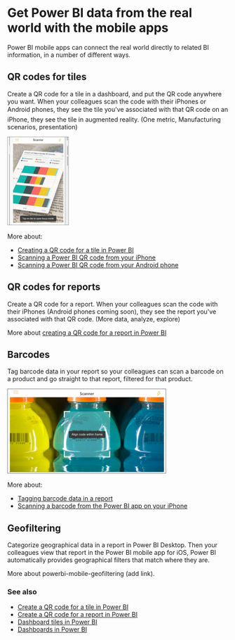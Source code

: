 <properties
   pageTitle="Get Power BI data from the real world with the mobile apps"
   description="Power BI mobile apps can connect the real world directly to related BI information, no search needed."
   services="powerbi"
   documentationCenter=""
   authors="maggies"
   manager="mblythe"
   backup=""
   editor=""
   tags=""
   qualityFocus="no"
   qualityDate=""/>

<tags
   ms.service="powerbi"
   ms.devlang="NA"
   ms.topic="article"
   ms.tgt_pltfrm="NA"
   ms.workload="powerbi"
   ms.date="06/09/2016"
   ms.author="maggies"/>

# Get Power BI data from the real world with the mobile apps

Power BI mobile apps can connect the real world directly to related BI information, in a number of different ways. 

## QR codes for tiles
Create a QR code for a tile in a dashboard, and put the QR code anywhere you want. When your colleagues scan the code with their iPhones or Android phones, they see the tile you've associated with that QR code &#151; on an iPhone, they see the tile in augmented reality. (One metric, Manufacturing scenarios, presentation)

![](media/powerbi-mobile-data-in-real-world-context/power-bi-ios-qr-ar-scanner-small.png)

More about:

-   [Creating a QR code for a tile in Power BI](powerbi-service-qr-code-for-tile.md)
-   [Scanning a Power BI QR code from your iPhone](powerbi-mobile-qr-code-for-tile.md)
-   [Scanning a Power BI QR code from your Android phone](powerbi-mobile-qr-code-for-android.md)

## QR codes for reports
Create a QR code for a report.  When your colleagues scan the code with their iPhones (Android phones coming soon), they see the report you've associated with that QR code. (More data, analyze, explore)

More about [creating a QR code for a report in Power BI](powerbi-service-qr-code-for-report.md)

## Barcodes
Tag barcode data in your report so your colleagues can scan a barcode on a product and go straight to that report, filtered for that product.

![](media/powerbi-mobile-data-in-real-world-context/power-bi-barcode-scanner.png)

More about:

- [Tagging barcode data in a report](powerbi-desktop-mobile-barcodes.md)
- [Scanning a barcode from the Power BI app on your iPhone](powerbi-mobile-scan-barcode-for-report.md)


## Geofiltering
Categorize geographical data in a report in Power BI Desktop. Then your colleagues view that report in the Power BI mobile app for iOS, Power BI automatically provides geographical filters that match where they are.

More about powerbi-mobile-geofiltering (add link).

### See also

-  [Create a QR code for a tile in Power BI](powerbi-service-qr-code-for-tile.md)
-  [Create a QR code for a report in Power BI](powerbi-service-qr-code-for-report.md)
-  [Dashboard tiles in Power BI](powerbi-service-dashboard-tiles.md)
-  [Dashboards in Power BI](powerbi-service-dashboards.md)
